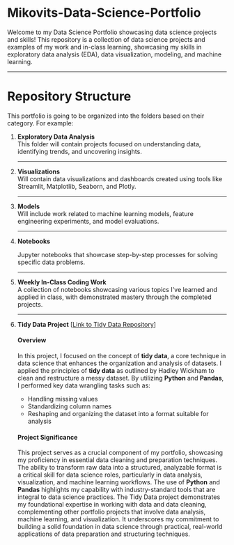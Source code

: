 # Mikovits-Data-Science-Portfolio
Welcome to my Data Science Portfolio showcasing data science projects and skills! This repository is a collection of data science projects and examples of my work and in-class learning, showcasing my skills in exploratory data analysis (EDA), data visualization, modeling, and machine learning.

---

# Repository Structure

This portfolio is going to be organized into the folders based on their category. For example:

1. **Exploratory Data Analysis**  
   This folder will contain projects focused on understanding data, identifying trends, and uncovering insights.

   ---

2. **Visualizations**  
   Will contain data visualizations and dashboards created using tools like Streamlit, Matplotlib, Seaborn, and Plotly.

   ---

3. **Models**  
   Will include work related to machine learning models, feature engineering experiments, and model evaluations.

   ---

4. **Notebooks**
     
   Jupyter notebooks that showcase step-by-step processes for solving specific data problems.

   ---

5. **Weekly In-Class Coding Work**  
   A collection of notebooks showcasing various topics I've learned and applied in class, with demonstrated mastery through the completed projects.

   ---

6. **Tidy Data Project**
      [[Link to Tidy Data Repository](https://github.com/jmikovits/Mikovits-Data-Science-Portfolio/blob/main/TidyData-Project/TidyData_Project.ipynb)]
   #### Overview
   In this project, I focused on the concept of **tidy data**, a core technique in data science that enhances the organization and analysis of datasets. I applied the principles of **tidy data** as outlined by Hadley Wickham to clean and restructure a messy dataset. By     utilizing **Python** and **Pandas**, I performed key data wrangling tasks such as:
   - Handling missing values
   - Standardizing column names
   - Reshaping and organizing the dataset into a format suitable for analysis
   #### Project Significance
   This project serves as a crucial component of my portfolio, showcasing my proficiency in essential data cleaning and preparation techniques. The ability to transform raw data into a structured, analyzable format is a critical skill for data science roles,                particularly in data analysis, visualization, and machine learning workflows. The use of **Python** and **Pandas** highlights my capability with industry-standard tools that are integral to data science practices.
   The Tidy Data project demonstrates my foundational expertise in working with data and data cleaning, complementing other portfolio projects that involve data analysis, machine learning, and visualization. It underscores my commitment to building a solid foundation in    data science through practical, real-world applications of data preparation and structuring techniques.

